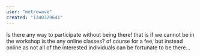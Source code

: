 ```yaml
---
user: "metrowave"
created: "1340329641"
---
```


Is there any way to participate without being there! that is if we cannot be in the workshop is the any online classes? of course for a fee, but instead online as not all of the interested individuals can be fortunate to be there...
